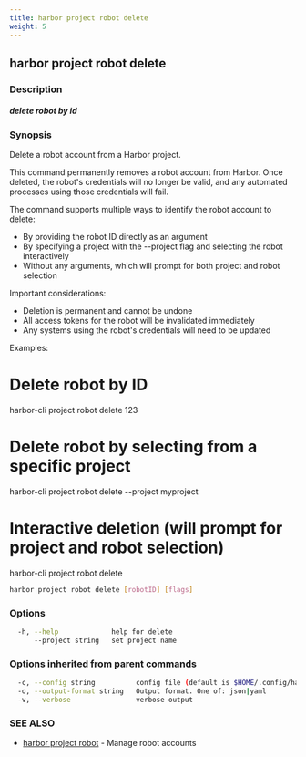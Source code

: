 ```yaml
---
title: harbor project robot delete
weight: 5
---
```

## harbor project robot delete

### Description

##### delete robot by id

### Synopsis

Delete a robot account from a Harbor project.

This command permanently removes a robot account from Harbor. Once deleted,
the robot's credentials will no longer be valid, and any automated processes
using those credentials will fail.

The command supports multiple ways to identify the robot account to delete:
- By providing the robot ID directly as an argument
- By specifying a project with the --project flag and selecting the robot interactively
- Without any arguments, which will prompt for both project and robot selection

Important considerations:
- Deletion is permanent and cannot be undone
- All access tokens for the robot will be invalidated immediately
- Any systems using the robot's credentials will need to be updated

Examples:
  # Delete robot by ID
  harbor-cli project robot delete 123

  # Delete robot by selecting from a specific project
  harbor-cli project robot delete --project myproject

  # Interactive deletion (will prompt for project and robot selection)
  harbor-cli project robot delete

```sh
harbor project robot delete [robotID] [flags]
```

### Options

```sh
  -h, --help             help for delete
      --project string   set project name
```

### Options inherited from parent commands

```sh
  -c, --config string          config file (default is $HOME/.config/harbor-cli/config.yaml)
  -o, --output-format string   Output format. One of: json|yaml
  -v, --verbose                verbose output
```

### SEE ALSO

* [harbor project robot](harbor-project-robot.md)	 - Manage robot accounts

